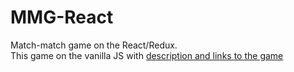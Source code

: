 # MMG-React
Match-match game on the React/Redux.  
This game on the vanilla JS with [description and links to the game](https://github.com/a-lika/Match-match-game/ "Link to the native repository") 
